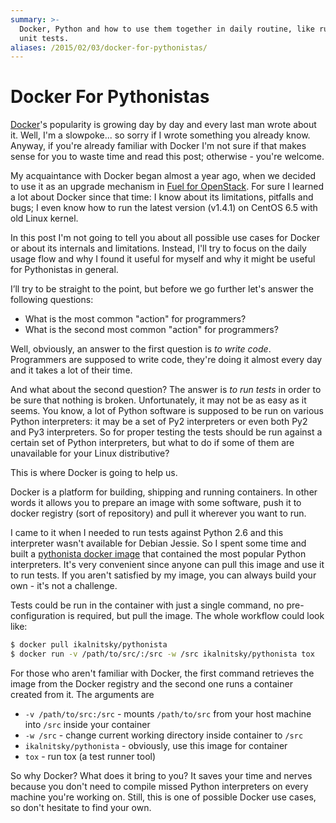 ```yaml
---
summary: >-
  Docker, Python and how to use them together in daily routine, like running
  unit tests.
aliases: /2015/02/03/docker-for-pythonistas/
---
```


Docker For Pythonistas
======================

[Docker]'s popularity is growing day by day and every last man wrote about
it. Well, I'm a slowpoke... so sorry if I wrote something you already know.
Anyway, if you're already familiar with Docker I'm not sure if that makes
sense for you to waste time and read this post; otherwise - you're welcome.

My acquaintance with Docker began almost a year ago, when we decided to use
it as an upgrade mechanism in [Fuel for OpenStack]. For sure I learned a lot
about Docker since that time: I know about its limitations, pitfalls and
bugs; I even know how to run the latest version (v1.4.1) on CentOS 6.5 with
old Linux kernel.

In this post I'm not going to tell you about all possible use cases for
Docker or about its internals and limitations. Instead, I'll try to focus on
the daily usage flow and why I found it useful for myself and why it might
be useful for Pythonistas in general.

I’ll try to be straight to the point, but before we go further let's answer
the following questions:

 * What is the most common "action" for programmers?
 * What is the second most common "action" for programmers?

Well, obviously, an answer to the first question is *to write code*.
Programmers are supposed to write code, they're doing it almost every day
and it takes a lot of their time.

And what about the second question? The answer is *to run tests* in order to
be sure that nothing is broken. Unfortunately, it may not be as easy as it
seems. You know, a lot of Python software is supposed to be run on various
Python interpreters: it may be a set of Py2 interpreters or even both Py2
and Py3 interpreters. So for proper testing the tests should be run against
a certain set of Python interpreters, but what to do if some of them are
unavailable for your Linux distributive?

This is where Docker is going to help us.

Docker is a platform for building, shipping and running containers. In other
words it allows you to prepare an image with some software, push it to
docker registry (sort of repository) and pull it wherever you want to run.

I came to it when I needed to run tests against Python 2.6 and this
interpreter wasn't available for Debian Jessie. So I spent some time and
built a [pythonista docker image] that contained the most popular Python
interpreters. It's very convenient since anyone can pull this image and use
it to run tests. If you aren't satisfied by my image, you can always build
your own - it's not a challenge.

Tests could be run in the container with just a single command, no
pre-configuration is required, but pull the image. The whole workflow could
look like:

```bash
$ docker pull ikalnitsky/pythonista
$ docker run -v /path/to/src/:/src -w /src ikalnitsky/pythonista tox
```

For those who aren't familiar with Docker, the first command retrieves the
image from the Docker registry and the second one runs a container created
from it. The arguments are

 * `-v /path/to/src:/src` - mounts `/path/to/src` from your host machine
   into `/src` inside your container
 * `-w /src` - change current working directory inside container to `/src`
 * `ikalnitsky/pythonista` - obviously, use this image for container
 * `tox` - run tox (a test runner tool)

So why Docker? What does it bring to you? It saves your time and nerves
because you don't need to compile missed Python interpreters on every
machine you're working on. Still, this is one of possible Docker use cases,
so don't hesitate to find your own.


[Docker]: https://www.docker.com
[Fuel for OpenStack]: https://wiki.openstack.org/wiki/Fuel
[pythonista docker image]: https://github.com/ikalnitsky/pythonista

